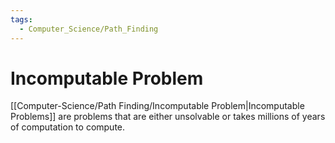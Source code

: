 ```yaml
---
tags:
  - Computer_Science/Path_Finding
---
```

# Incomputable Problem
[[Computer-Science/Path Finding/Incomputable Problem|Incomputable Problems]] are problems that are either unsolvable or takes millions of years of computation to compute.